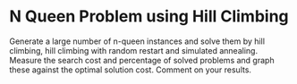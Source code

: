 # N Queen Problem using Hill Climbing
Generate a large number of n-queen instances and solve them by hill climbing, hill climbing with random restart and simulated annealing. Measure the search cost and percentage of solved problems and graph these against the optimal solution cost. Comment on your results.
